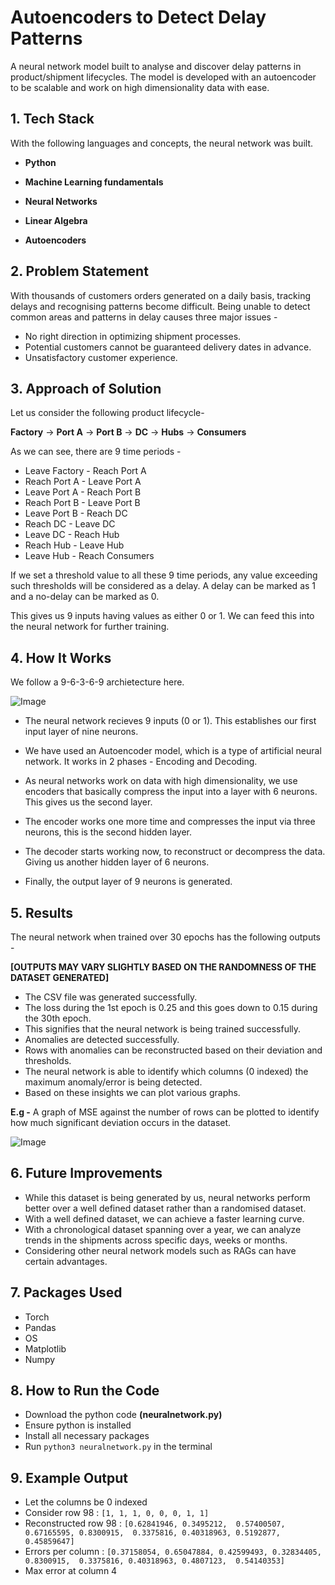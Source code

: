 
# Autoencoders to Detect Delay Patterns

A neural network model built to analyse and discover delay patterns in product/shipment lifecycles. The model is developed with an autoencoder to be scalable and work on high dimensionality data with ease.


## 1. Tech Stack

With the following languages and concepts, the neural network was built.

- **Python**

- **Machine Learning fundamentals**

- **Neural Networks**

- **Linear Algebra**

- **Autoencoders**


## 2. Problem Statement 

With thousands of customers orders generated on a daily basis, tracking delays and recognising patterns become difficult. Being unable to detect common areas and patterns in delay causes three major issues -
 - No right direction in optimizing shipment processes.
 - Potential customers cannot be guaranteed delivery dates in advance. 
 - Unsatisfactory customer experience.

 ## 3. Approach of Solution 

 Let us consider the following product lifecycle- 

 **Factory** -> **Port A** -> **Port B** -> **DC** -> **Hubs** -> **Consumers**

 As we can see, there are 9 time periods - 
 - Leave Factory - Reach Port A
 - Reach Port A - Leave Port A
 - Leave Port A - Reach Port B
 - Reach Port B - Leave Port B
 - Leave Port B - Reach DC
 - Reach DC - Leave DC
 - Leave DC - Reach Hub
 - Reach Hub - Leave Hub
 - Leave Hub - Reach Consumers

 If we set a threshold value to all these 9 time periods, any value exceeding such thresholds will be considered as a delay. A delay can be marked as 1 and a no-delay can be marked as 0.

 This gives us 9 inputs having values as either 0 or 1. We can feed this into the neural network for further training. 



## 4. How It Works
We follow a 9-6-3-6-9 archietecture here. 

![Image](https://github.com/user-attachments/assets/7675c478-edec-4d16-806b-7525d29f4d31)

- The neural network recieves 9 inputs (0 or 1). This establishes our first input layer of nine neurons. 

- We have used an Autoencoder model, which is a type of artificial neural network. It works in 2 phases - Encoding and Decoding. 

- As neural networks work on data with high dimensionality, we use encoders that basically compress the input into a layer with 6 neurons. This gives us the second layer.

- The encoder works one more time and compresses the input via three neurons, this is the second hidden layer. 
 
- The decoder starts working now, to reconstruct or decompress the data. Giving us another hidden layer of 6 neurons.

- Finally, the output layer of 9 neurons is generated. 



## 5. Results 

The neural network when trained over 30 epochs has the following outputs - 

**[OUTPUTS MAY VARY SLIGHTLY BASED ON THE RANDOMNESS OF THE DATASET GENERATED]**

- The CSV file was generated successfully.
- The loss during the 1st epoch is 0.25 and this goes down to 0.15 during the 30th epoch.
- This signifies that the neural network is being trained successfully. 
- Anomalies are detected successfully.
- Rows with anomalies can be reconstructed based on their deviation and thresholds. 
- The neural network is able to identify which columns (0 indexed) the maximum anomaly/error is being detected. 
- Based on these insights we can plot various graphs. 

**E.g -** A graph of MSE against the number of rows can be plotted to identify how much significant deviation occurs in the dataset. 

![Image](https://github.com/user-attachments/assets/cb2c03f4-b467-4398-8a30-70e662be9eff)


## 6. Future Improvements

- While this dataset is being generated by us, neural networks perform better over a well defined dataset rather than a randomised dataset. 
- With a well defined dataset, we can achieve a faster learning curve.
- With a chronological dataset spanning over a year, we can analyze trends in the shipments across specific days, weeks or months.
- Considering other neural network models such as RAGs can have certain advantages.


## 7. Packages Used

- Torch 
- Pandas 
- OS 
- Matplotlib 
- Numpy



## 8. How to Run the Code

- Download the python code **(neuralnetwork.py)**
- Ensure python is installed
- Install all necessary packages
- Run `python3 neuralnetwork.py` in the terminal


## 9. Example Output 

- Let the columns be 0 indexed
- Consider row 98 : `[1, 1, 1, 0, 0, 0, 1, 1]`
- Reconstructed row 98 : `[0.62841946, 0.3495212,  0.57400507, 0.67165595, 0.8300915,  0.3375816, 0.40318963, 0.5192877,  0.45859647]`
- Errors per column : `[0.37158054, 0.65047884, 0.42599493, 0.32834405, 0.8300915,  0.3375816, 0.40318963, 0.4807123,  0.54140353]`
- Max error at column 4
